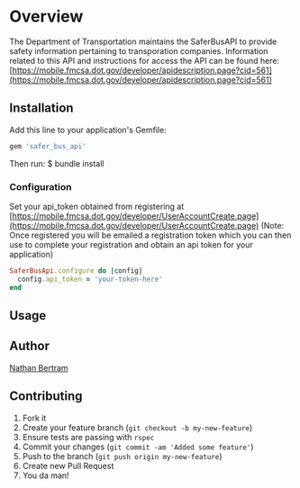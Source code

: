 # Overview

The Department of Transportation maintains the SaferBusAPI to provide safety information pertaining to transporation companies.  Information related to this API and instructions for access the API can be found here: [https://mobile.fmcsa.dot.gov/developer/apidescription.page?cid=561](https://mobile.fmcsa.dot.gov/developer/apidescription.page?cid=561)


## Installation

Add this line to your application's Gemfile:
```ruby
gem 'safer_bus_api'
```

Then run:
  $ bundle install

### Configuration

Set your api_token obtained from registering at [https://mobile.fmcsa.dot.gov/developer/UserAccountCreate.page](https://mobile.fmcsa.dot.gov/developer/UserAccountCreate.page) (Note: Once registered you will be emailed a registration token which you can then use to complete your registration and obtain an api token for your application)


```ruby
SaferBusApi.configure do |config|
  config.api_token = 'your-token-here'
end
```

## Usage



## Author
[Nathan Bertram](https://github.com/nathanbertram)

## Contributing

1. Fork it
2. Create your feature branch (`git checkout -b my-new-feature`)
3. Ensure tests are passing with `rspec`
4. Commit your changes (`git commit -am 'Added some feature'`)
5. Push to the branch (`git push origin my-new-feature`)
6. Create new Pull Request
7. You da man!